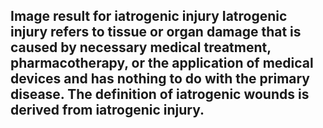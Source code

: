 ## Image result for iatrogenic injury Iatrogenic injury refers to tissue or organ damage that is caused by necessary medical treatment, pharmacotherapy, or the application of medical devices and has nothing to do with the primary disease. The definition of iatrogenic wounds is derived from iatrogenic injury.

